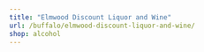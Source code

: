 ```yaml
---
title: "Elmwood Discount Liquor and Wine"
url: /buffalo/elmwood-discount-liquor-and-wine/
shop: alcohol
---
```

